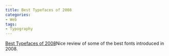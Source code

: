 ```yaml
---
title: Best Typefaces of 2008
categories:
- Web
tags:
- Typography
---
```


[Best Typefaces of 2008](http://ilovetypography.com/2008/12/25/best-fonts-of-2008/)Nice review of some of the best fonts introduced in 2008.
